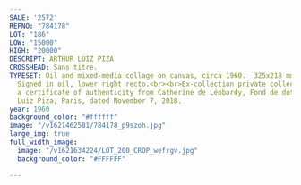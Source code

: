 ```yaml
---
SALE: '2572'
REFNO: "784178"
LOT: "186"
LOW: "15000"
HIGH: "20000"
DESCRIPT: ARTHUR LUIZ PIZA
CROSSHEAD: Sans titre.
TYPESET: Oil and mixed-media collage on canvas, circa 1960.  325x218 mm; 13x8½ inches.
  Signed in oil, lower right recto.<br><br>Ex-collection private collection, Arizona.<br><br>With
  a certificate of authenticity from Catherine de Léobardy, Fond de dotation Arthur
  Luiz Piza, Paris, dated November 7, 2018.
year: 1960
background_color: "#ffffff"
image: "/v1621462581/784178_p9szoh.jpg"
large_img: true
full_width_image:
  image: "/v1621634224/LOT_200_CROP_wefrgv.jpg"
  background_color: "#FFFFFF"

---
```

